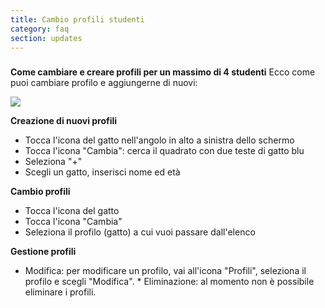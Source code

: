 ```yaml
---
title: Cambio profili studenti
category: faq
section: updates
---
```

### 

**Come cambiare e creare profili per un massimo di 4 studenti** 
Ecco come puoi cambiare profilo e aggiungerne di nuovi:

![](https://help.Studycat.com/hc/article_attachments/32456628954137)

**Creazione di nuovi profili**

* Tocca l'icona del gatto nell'angolo in alto a sinistra dello schermo
* Tocca l'icona "Cambia": cerca il quadrato con due teste di gatto blu
* Seleziona "\+"
* Scegli un gatto, inserisci nome ed età

**Cambio profili**

* Tocca l'icona del gatto
* Tocca l'icona "Cambia"
* Seleziona il profilo (gatto) a cui vuoi passare dall'elenco

**Gestione profili**

* Modifica: per modificare un profilo, vai all'icona "Profili", seleziona il profilo e scegli "Modifica". * Eliminazione: al momento non è possibile eliminare i profili.